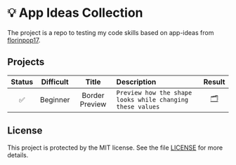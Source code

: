 # 💡 App Ideas Collection

The project is a repo to testing my code skills based on app-ideas from [florinpop17](https://github.com/florinpop17/app-ideas).

## Projects

|       Status       | Difficult |     Title      | Description                                               |                   Result                    |
| :----------------: | :-------: | :------------: | :-------------------------------------------------------- | :-----------------------------------------: |
| :white_check_mark: | Beginner  | Border Preview | `Preview how the shape looks while changing these values` | [:card_index_dividers:](src/border-preview) |

<!--| :clock3: | Beginner  | Bin2Dec | `Binary-to-Decimal number converter` | [:card_index_dividers:](src/bin2dec) | -->
<!-- :clock3: -->
<!-- :white_check_mark: -->

## License

This project is protected by the MIT license. See the file [LICENSE](/LICENSE) for more details.
